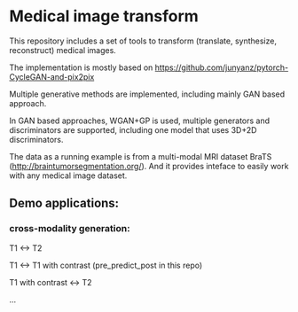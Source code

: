 # Medical image transform
This repository includes a set of tools to transform (translate, synthesize, reconstruct) medical images.

The implementation is mostly based on https://github.com/junyanz/pytorch-CycleGAN-and-pix2pix

Multiple generative methods are implemented, including mainly GAN based approach.

In GAN based approaches, WGAN+GP is used, multiple generators and discriminators are supported, including one model that uses 3D+2D discriminators.

The data as a running example is from a multi-modal MRI dataset BraTS (http://braintumorsegmentation.org/). And it provides inteface to easily work with any medical image dataset.

## Demo applications:

### cross-modality generation:

T1 <-> T2

T1 <-> T1 with contrast (pre_predict_post in this repo)

T1 with contrast <-> T2

...

